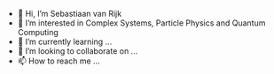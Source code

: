 - 👋 Hi, I’m Sebastiaan van Rijk
- 👀 I’m interested in Complex Systems, Particle Physics and Quantum Computing
- 🌱 I’m currently learning ...
- 💞️ I’m looking to collaborate on ...
- 📫 How to reach me ...

<!---
swfvanrijk/swfvanrijk is a ✨ special ✨ repository because its `README.md` (this file) appears on your GitHub profile.
You can click the Preview link to take a look at your changes.
--->
